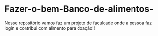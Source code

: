 # Fazer-o-bem-Banco-de-alimentos-
Nesse repositório vamos faz um projeto de faculdade onde a pessoa faz login e contribui com alimento para doação!!
